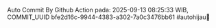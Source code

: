 Auto Commit By Github Action pada: 2025-09-13 08:25:33 WIB, COMMIT_UUID bfe2d16c-9944-4383-a302-7a0c3476bb61 #autohijau🗿
